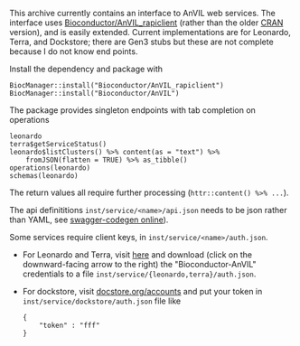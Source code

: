 This archive currently contains an interface to AnVIL web
services. The interface uses [Bioconductor/AnVIL_rapiclient][7] (rather 
than the older [CRAN][6] version), and is easily extended. Current
implementations are for Leonardo, Terra, and Dockstore; there are Gen3
stubs but these are not complete because I do not know end points.

Install the dependency and package with

    BiocManager::install("Bioconductor/AnVIL_rapiclient")
    BiocManager::install("Bioconductor/AnVIL")

The package provides singleton endpoints with tab completion on
operations

    leonardo
    terra$getServiceStatus()
    leonardo$listClusters() %>% content(as = "text") %>%
        fromJSON(flatten = TRUE) %>% as_tibble()
    operations(leonardo)
    schemas(leonardo)

The return values all require further processing (`httr::content() %>%
...`).

The api definititions `inst/service/<name>/api.json` needs to be json
rather than YAML, see [swagger-codegen online][3b]).

Some services require client keys, in
`inst/service/<name>/auth.json`.

- For Leonardo and Terra, visit [here][1] and download (click on the
  downward-facing arrow to the right) the "Bioconductor-AnVIL"
  credentials to a file `inst/service/{leonardo,terra}/auth.json`.

- For dockstore, visit [docstore.org/accounts][] and put your token in
  `inst/service/dockstore/auth.json` file like

    ```
    {
        "token" : "fff"
    }
    ```

[1]: https://console.cloud.google.com/apis/credentials?authuser=1&project=anvil-leo-dev
[3b]: http://editor.swagger.io/#/
[6]: https://cran.r-project.org/package=rapiclient
[7]: https://github.com/Bioconductor/AnVIL_rapiclient
[docstore.org/accounts]: https://dockstore.org/accounts
